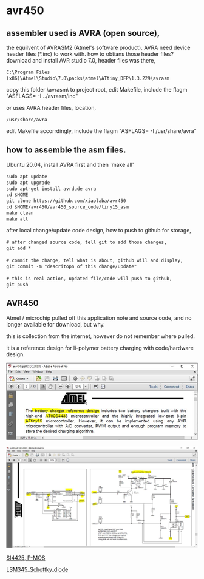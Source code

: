 # avr450

## assembler used is AVRA (open source),
the equilvent of AVRASM2 (Atmel's software product). AVRA need device header files (*.inc) to work with. 
how to obtians those header files? download and install AVR studio 7.0, header files was there,  
```
C:\Program Files (x86)\Atmel\Studio\7.0\packs\atmel\ATtiny_DFP\1.3.229\avrasm  
```

copy this folder \avrasm\ to project root, 
edit Makefile, include the flagm "ASFLAGS= -I ../avrasm/inc"

or uses AVRA header files, location,
```
/usr/share/avra
```
edit Makefile accorrdingly, include the flagm "ASFLAGS= -I /usr/share/avra"


## how to assemble the asm files.
Ubuntu 20.04, install AVRA first and then 'make all' 
```
sudo apt update
sudo apt upgrade
sudo apt-get install avrdude avra
cd $HOME
git clone https://github.com/xiaolaba/avr450
cd $HOME/avr450/avr450_source_code/tiny15_asm
make clean
make all

```  


after local change/update code design, how to push to github for storage,  
```
# after changed source code, tell git to add those changes,  
git add *

# commit the change, tell what is about, github will and display,
git commit -m "descritopn of this change/update"

# this is real action, updated file/code will push to github,
git push
```


## AVR450 
Atmel / microchip pulled off this application note and source code, and no longer available for download, but why.  

this is collection from the internet, however do not remember where pulled.  

it is a reference design for li-polymer battery charging with code/hardware design.  

![avr450_tiny15.JPG](avr450_tiny15.JPG)  

![tiny_charger.JPG](tiny_charger.JPG)  

[SI4425, P-MOS](SI4425_P-MOS.pdf)  

[LSM345_Schottky_diode](LSM345_MicrosemiCorporation.pdf)
